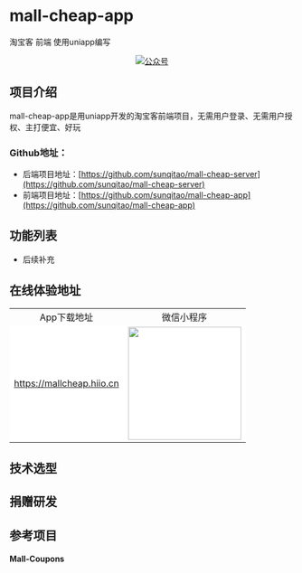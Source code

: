 # mall-cheap-app
淘宝客 前端 使用uniapp编写

<p align="center">
  <a href="#微信公众号"><img src="https://mallcheap-1251563642.cos.ap-nanjing.myqcloud.com/img/qrcode_for_gh_13a66d3bc6f3_258.jpg" alt="公众号"></a>
</p>

## 项目介绍
mall-cheap-app是用uniapp开发的淘宝客前端项目，无需用户登录、无需用户授权、主打便宜、好玩

### Github地址：
- 后端项目地址：[https://github.com/sunqitao/mall-cheap-server](https://github.com/sunqitao/mall-cheap-server)
- 前端项目地址：[https://github.com/sunqitao/mall-cheap-app](https://github.com/sunqitao/mall-cheap-app) 

## 功能列表
- 后续补充

## 在线体验地址

<table>
    <tbody>
        <tr>
            <td align="center">App下载地址</td>
            <td align="center">微信小程序</td>
        </tr>
        <tr style="background-color: white;">
            <td align="center">
              <a href="https://mallcheap.hiio.cn">https://mallcheap.hiio.cn</a>
             </td> 
            <td align="center"><img width="200" src="https://mallcheap-1251563642.cos.ap-nanjing.myqcloud.com/img/gh_1a3785465f4f_258.jpg"></td>
        </tr>
    </tbody>
</table> 


## 技术选型
 
## 捐赠研发

## 参考项目  
#### Mall-Coupons

